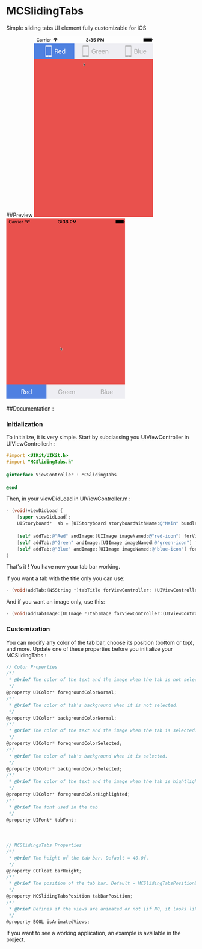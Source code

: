 # MCSlidingTabs
Simple sliding tabs UI element fully customizable for iOS

##Preview
![MCSlidingTabs Top Preview](mcslidingtabsTop.gif "MCSlidingTabs Top Preview") ![MCSlidingTabs Bottom Preview](mcslidingtabsBottom.gif "MCSlidingTabs Bottom Preview")


##Documentation :

### Initialization
To initialize, it is very simple. Start by subclassing you UIViewController in UIViewController.h :
```objective-c
#import <UIKit/UIKit.h>
#import "MCSlidingTabs.h"

@interface ViewController : MCSlidingTabs    

@end
```

Then, in your viewDidLoad in UIViewController.m :
```objective-c
- (void)viewDidLoad {
    [super viewDidLoad];
    UIStoryboard*  sb = [UIStoryboard storyboardWithName:@"Main" bundle:nil];
    
    [self addTab:@"Red" andImage:[UIImage imageNamed:@"red-icon"] forViewController:[sb instantiateViewControllerWithIdentifier:@"red"]];
    [self addTab:@"Green" andImage:[UIImage imageNamed:@"green-icon"] forViewController:[sb instantiateViewControllerWithIdentifier:@"green"]];
    [self addTab:@"Blue" andImage:[UIImage imageNamed:@"blue-icon"] forViewController:[sb instantiateViewControllerWithIdentifier:@"blue"]];
}
```

That's it ! You have now your tab bar working.

If you want a tab with the title only you can use:
```objective-c
- (void)addTab:(NSString *)tabTitle forViewController: (UIViewController*)vc;
```

And if you want an image only, use this:
```objective-c
- (void)addTabImage:(UIImage *)tabImage forViewController:(UIViewController*)vc;
```

### Customization
You can modify any color of the tab bar, choose its position (bottom or top), and more. Update one of these properties before you initialize your MCSlidingTabs :
```objective-c
// Color Properties
/*!
 * @brief The color of the text and the image when the tab is not selected.
 */
@property UIColor* foregroundColorNormal;
/*!
 * @brief The color of tab's background when it is not selected.
 */
@property UIColor* backgroundColorNormal;
/*!
 * @brief The color of the text and the image when the tab is selected.
 */
@property UIColor* foregroundColorSelected;
/*!
 * @brief The color of tab's background when it is selected.
 */
@property UIColor* backgroundColorSelected;
/*!
 * @brief The color of the text and the image when the tab is hightlighted (when you press the button).
 */
@property UIColor* foregroundColorHighlighted;
/*!
 * @brief The font used in the tab
 */
@property UIFont* tabFont;



// MCSlidingsTabs Properties
/*!
 * @brief The height of the tab bar. Default = 40.0f.
 */
@property CGFloat barHeight;
/*!
 * @brief The position of the tab bar. Default = MCSlidingTabsPositionBottom.
 */
@property MCSlidingTabsPosition tabBarPosition;
/*!
 * @brief Defines if the views are animated or not (if NO, it looks like default UITabBar). Default = YES.
 */
@property BOOL isAnimatedViews;
```

If you want to see a working application, an example is available in the project.
